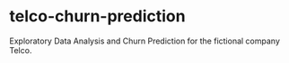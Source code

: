 # telco-churn-prediction
Exploratory Data Analysis and Churn Prediction for the fictional company Telco.
